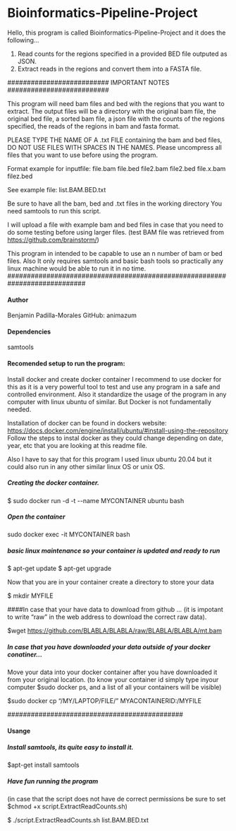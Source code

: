 # Bioinformatics-Pipeline-Project


Hello, this program is called Bioinformatics-Pipeline-Project and it does the following…
1. Read counts for the regions specified in a provided BED file outputed as JSON.
2. Extract reads in the regions and convert them into a FASTA file.

########################## IMPORTANT NOTES  ##########################

This program will need bam files and bed with the regions that you want to extract. 
The output files will be a directory with the original bam file, the original bed file, a sorted bam file, 
a json file with the counts of the regions specified, the reads of the regions in bam and fasta format. 

PLEASE TYPE THE NAME OF A .txt FILE containing the bam
and bed files, DO NOT USE FILES WITH SPACES IN THE NAMES.
Please uncompress all files that you want to use before using the program.

Format example for inputfile:
file.bam file.bed
file2.bam file2.bed
file.x.bam filez.bed

See example file: list.BAM.BED.txt

Be sure to have all the bam, bed and .txt files in the working directory
You need samtools to run this script.

I will upload a file with example bam and bed files in case that you need to do some testing before using larger files. (test BAM file was retrieved from https://github.com/brainstorm/)

This program in intended to be capable to use an n number of bam or bed files. Also It only requires samtools and basic bash tools
so practically any linux machine would be able to run it in no time.
############################################################################

#### Author
Benjamin Padilla-Morales
GitHub: animazum

#### Dependencies
samtools

#### Recomended setup to run the program:

Install docker and create docker container 
I recommend to use docker for this as it is a very powerful tool to test and use any program in a safe and controlled environment. 
Also it standardize the usage of the program in any computer with linux ubuntu of similar. 
But Docker is not fundamentally needed. 

Installation of docker can be found in dockers website: 
https://docs.docker.com/engine/install/ubuntu/#install-using-the-repository
Follow the steps to instal docker as they could change depending on date, year, etc that you are looking at this readme file. 

Also I have to say that for this program I used linux ubuntu 20.04 but it could also run in any other similar linux OS or unix OS. 

##### Creating the docker container. 

$ sudo docker run -d -t --name MYCONTAINER ubuntu bash

##### Open the container 

sudo docker exec -it MYCONTAINER bash

##### basic linux maintenance so your container is updated and ready to run

$ apt-get update 
$ apt-get upgrade

Now that you are in your container create a directory to store your data 

$ mkdir MYFILE

####In case that your have data to download from github … (it is impotant to write “raw” in the web address to download the correct raw data). 

$wget https://github.com/BLABLA/BLABLA/raw/BLABLA/BLABLA/mt.bam

##### In case that you have downloaded your data outside of your docker conatiner... 

Move your data into your docker container 
after you have downloaded it from your original location. (to know your container id simply type inyour computer $sudo docker ps, 
and a list of all your containers will be visible)

$sudo docker cp “/MY/LAPTOP/FILE/” MYACONTAINERID:/MYFILE

#############################################

#### Usange 
##### Install samtools, its quite easy to install it.

$apt-get install samtools

##### Have fun running the program 
(in case that the script does not have de correct permissions be sure to set $chmod +x script.ExtractReadCounts.sh)

$ ./script.ExtractReadCounts.sh list.BAM.BED.txt

